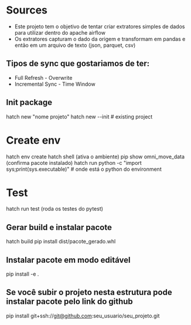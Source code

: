 # Sources

- Este projeto tem o objetivo de tentar criar extratores simples de dados para utilizar dentro do apache airflow
- Os extratores capturam o dado da origem e transformam em pandas e então em um arquivo de texto (json, parquet, csv)

## Tipos de sync que gostariamos de ter:
- Full Refresh - Overwrite
- Incremental Sync - Time Window

## Init package
hatch new "nome projeto"
hatch new --init # existing project

# Create env
hatch env create
hatch shell (ativa o ambiente)
pip show omni_move_data (confirma pacote instalado)
hatch run python -c "import sys;print(sys.executable)" # onde está o python do environment

# Test
hatch run test (roda os testes do pytest)

## Gerar build e instalar pacote
hatch build
pip install dist/pacote_gerado.whl

## Instalar pacote em modo editável
pip install -e .

## Se você subir o projeto nesta estrutura pode instalar pacote pelo link do github
pip install git+ssh://git@github.com:seu_usuario/seu_projeto.git
